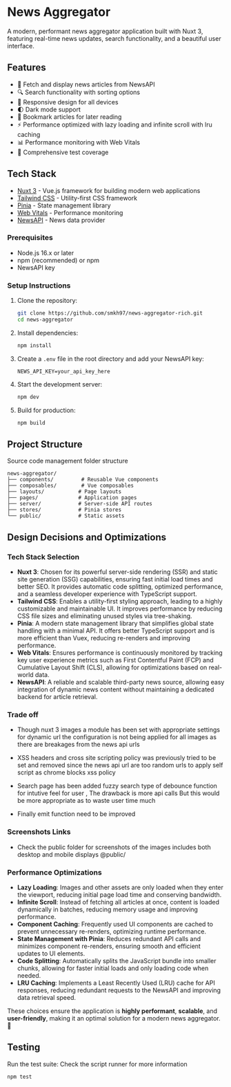 # News Aggregator

A modern, performant news aggregator application built with Nuxt 3, featuring real-time news updates, search functionality, and a beautiful user interface.

## Features

- 📰 Fetch and display news articles from NewsAPI
- 🔍 Search functionality with sorting options
- 📱 Responsive design for all devices
- 🌓 Dark mode support
- 🔖 Bookmark articles for later reading
- ⚡ Performance optimized with lazy loading and infinite scroll with lru caching
- 📊 Performance monitoring with Web Vitals
- 🧪 Comprehensive test coverage

## Tech Stack

- [Nuxt 3](https://nuxt.com/) - Vue.js framework for building modern web applications
- [Tailwind CSS](https://tailwindcss.com/) - Utility-first CSS framework
- [Pinia](https://pinia.vuejs.org/) - State management library
- [Web Vitals](https://web.dev/vitals/) - Performance monitoring
- [NewsAPI](https://newsapi.org/) - News data provider

### Prerequisites

- Node.js 16.x or later
- npm (recommended) or npm
- NewsAPI key

### Setup Instructions

1. Clone the repository:
   ```bash
   git clone https://github.com/smkh97/news-aggregator-rich.git
   cd news-aggregator
   ```

2. Install dependencies:
   ```bash
   npm install
   ```

3. Create a `.env` file in the root directory and add your NewsAPI key:
   ```
   NEWS_API_KEY=your_api_key_here
   ```

4. Start the development server:
   ```bash
   npm dev
   ```

5. Build for production:
   ```bash
   npm build
   ```

## Project Structure

Source code management folder structure

```
news-aggregator/
├── components/         # Reusable Vue components
├── composables/        # Vue composables
├── layouts/           # Page layouts
├── pages/             # Application pages
├── server/            # Server-side API routes
├── stores/            # Pinia stores
└── public/            # Static assets
```


## Design Decisions and Optimizations  

### **Tech Stack Selection**  

- **Nuxt 3**: Chosen for its powerful server-side rendering (SSR) and static site generation (SSG) capabilities, ensuring fast initial load times and better SEO. It provides automatic code splitting, optimized performance, and a seamless developer experience with TypeScript support.  
- **Tailwind CSS**: Enables a utility-first styling approach, leading to a highly customizable and maintainable UI. It improves performance by reducing CSS file sizes and eliminating unused styles via tree-shaking.  
- **Pinia**: A modern state management library that simplifies global state handling with a minimal API. It offers better TypeScript support and is more efficient than Vuex, reducing re-renders and improving performance.  
- **Web Vitals**: Ensures performance is continuously monitored by tracking key user experience metrics such as First Contentful Paint (FCP) and Cumulative Layout Shift (CLS), allowing for optimizations based on real-world data.  
- **NewsAPI**: A reliable and scalable third-party news source, allowing easy integration of dynamic news content without maintaining a dedicated backend for article retrieval.  

### Trade off

- Though nuxt 3 images a module has been set with appropriate settings for dynamic url the configuration 
is not being applied for all images as there are breakages from the news api urls 

- XSS headers and cross site scripting policy was previously tried to be set and removed since the news api url are too random urls
to apply self script as chrome blocks xss policy 

- Search page has been added fuzzy search type of debounce function for intutive feel for user , The drawback is more api calls 
But this would be more appropriate as to waste user time much 

- Finally emit function need to be improved

### **Screenshots Links**  

- Check the public folder for screenshots of the images includes both desktop and mobile displays @public/


### **Performance Optimizations**  

- **Lazy Loading**: Images and other assets are only loaded when they enter the viewport, reducing initial page load time and conserving bandwidth.  
- **Infinite Scroll**: Instead of fetching all articles at once, content is loaded dynamically in batches, reducing memory usage and improving performance.  
- **Component Caching**: Frequently used UI components are cached to prevent unnecessary re-renders, optimizing runtime performance.  
- **State Management with Pinia**: Reduces redundant API calls and minimizes component re-renders, ensuring smooth and efficient updates to UI elements.  
- **Code Splitting**: Automatically splits the JavaScript bundle into smaller chunks, allowing for faster initial loads and only loading code when needed.  
- **LRU Caching**: Implements a Least Recently Used (LRU) cache for API responses, reducing redundant requests to the NewsAPI and improving data retrieval speed.  

These choices ensure the application is **highly performant**, **scalable**, and **user-friendly**, making it an optimal solution for a modern news aggregator. 🚀  

## Testing

Run the test suite:
Check the script runner for more information 

```bash
npm test

```



